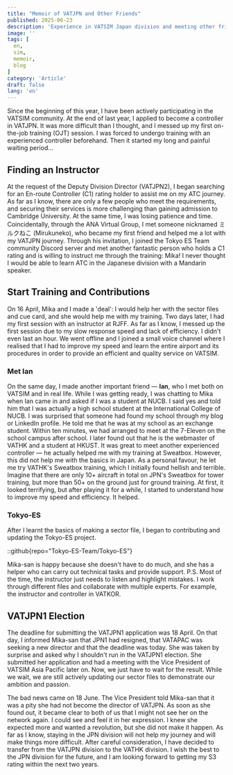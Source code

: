 ```yaml
---
title: "Memoir of VATJPN and Other Friends"
published: 2025-06-23
description: 'Experience in VATSIM Japan division and meeting other friends.'
image: ''
tags: [
  en,
  sim,
  memoir,
  blog
]
category: 'Article'
draft: false 
lang: 'en'
---
```


Since the beginning of this year, I have been actively participating in the VATSIM community. At the end of last year, I applied to become a controller in VATJPN. It was more difficult than I thought, and I messed up my first on-the-job training (OJT) session. I was forced to undergo training with an experienced controller beforehand. Then it started my long and painful waiting period...

## Finding an Instructor 

At the request of the Deputy Division Director (VATJPN2), I began searching for an En-route Controller (C1) rating holder to assist me on my ATC journey. As far as I know, there are only a few people who meet the requirements, and securing their services is more challenging than gaining admission to Cambridge University. At the same time, I was losing patience and time. Coincidentally, through the ANA Virtual Group, I met someone nicknamed ミルクねこ (Mirukuneko), who became my first friend and helped me a lot with my VATJPN journey. Through his invitation, I joined the Tokyo ES Team community Discord server and met another fantastic person who holds a C1 rating and is willing to instruct me through the training: Mika! I never thought I would be able to learn ATC in the Japanese division with a Mandarin speaker.

## Start Training and Contributions

On 16 April, Mika and I made a 'deal': I would help her with the sector files and cue card, and she would help me with my training. Two days later, I had my first session with an instructor at RJFF. As far as I know, I messed up the first session due to my slow response speed and lack of efficiency. I didn't even last an hour. We went offline and I joined a small voice channel where I realised that I had to improve my speed and learn the entire airport and its procedures in order to provide an efficient and quality service on VATSIM. 

### Met Ian

On the same day, I made another important friend — **Ian**, who I met both on VATSIM and in real life. While I was getting ready, I was chatting to Mika when Ian came in and asked if I was a student at NUCB. I said yes and told him that I was actually a high school student at the International College of NUCB. I was surprised that someone had found my school through my blog or LinkedIn profile. He told me that he was at my school as an exchange student. Within ten minutes, we had arranged to meet at the 7-Eleven on the school campus after school. I later found out that he is the webmaster of VATHK and a student at HKUST. It was great to meet another experienced controller — he actually helped me with my training at Sweatbox. However, this did not help me with the basics in Japan. As a personal favour, he let me try VATHK's Sweatbox training, which I initially found hellish and terrible. Imagine that there are only 10+ aircraft in total on JPN's Sweatbox for tower training, but more than 50+ on the ground just for ground training. At first, it looked terrifying, but after playing it for a while, I started to understand how to improve my speed and efficiency. It helped. 

### Tokyo-ES

After I learnt the basics of making a sector file, I began to contributing and updating the Tokyo-ES project.

::github{repo="Tokyo-ES-Team/Tokyo-ES"}

Mika-san is happy because she doesn't have to do much, and she has a helper who can carry out technical tasks and provide support. P.S. Most of the time, the instructor just needs to listen and highlight mistakes. I work through different files and collaborate with multiple experts. For example, the instructor and controller in VATKOR.

## VATJPN1 Election

The deadline for submitting the VATJPN1 application was 18 April. On that day, I informed Mika-san that JPN1 had resigned, that VATAPAC was seeking a new director and that the deadline was today. She was taken by surprise and asked why I shouldn't run in the VATJPN1 election. She submitted her application and had a meeting with the Vice President of VATSIM Asia Pacific later on. Now, we just have to wait for the result. While we wait, we are still actively updating our sector files to demonstrate our ambition and passion.

The bad news came on 18 June. The Vice President told Mika-san that it was a pity she had not become the director of VATJPN. As soon as she found out, it became clear to both of us that I might not see her on the network again. I could see and feel it in her expression. I knew she expected more and wanted a revolution, but she did not make it happen. As far as I know, staying in the JPN division will not help my journey and will make things more difficult. After careful consideration, I have decided to transfer from the VATJPN division to the VATHK division. I wish the best to the JPN division for the future, and I am looking forward to getting my S3 rating within the next two years.